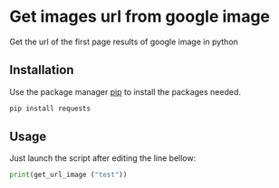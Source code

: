 # Get images url from google image
 Get the url of the first page results of google image in python

## Installation

Use the package manager [pip](https://pip.pypa.io/en/stable/) to install the packages needed.

```bash
pip install requests
```


## Usage

Just launch the script after editing the line bellow:

```python
print(get_url_image	("test"))
```
